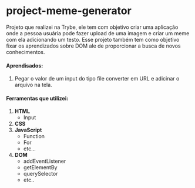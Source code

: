 # project-meme-generator
Projeto que realizei na Trybe, ele tem com objetivo criar uma aplicação onde a pessoa usuária pode fazer upload de uma imagem e criar um meme com ela adicionando um testo. Esse projeto também tem como objetivo fixar os aprendizados sobre DOM ale de proporcionar a busca de novos conhecimentos.

#### Aprendisados:
  1. Pegar o valor de um input do tipo file converter em URL e adicinar o arquivo na tela.

#### Ferramentas que utilizei:
 1. **HTML**
    - Input
 3. **CSS**
 4. **JavaScript**
    - Function
    - For
    - etc...
 5. **DOM**
    - addEventListener
    - getElementBy
    - querySelector
    - etc..
